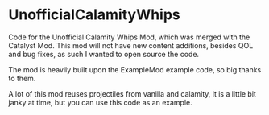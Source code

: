 # UnofficialCalamityWhips

Code for the Unofficial Calamity Whips Mod, which was merged with the Catalyst Mod.
This mod will not have new content additions, besides QOL and bug fixes, as such I wanted to open source the code.

The mod is heavily built upon the ExampleMod example code, so big thanks to them.

A lot of this mod reuses projectiles from vanilla and calamity, it is a little bit janky at time, but you can use this code as an example.
